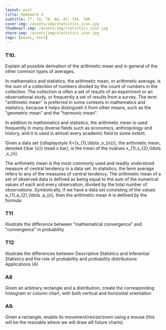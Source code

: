 ```yaml
---
layout: post
title: Homework 4
subtitle: T7, T8, T9, A6, A7, TA5, TA6
cover-img: /assets/img/statistics_icon.jpg
thumbnail-img: /assets/img/statistics_icon.jpg
share-img: /assets/img/statistics_icon.jpg
tags: [books, test]
---
```





### T10. 
Explain all possible derivation of the arithmetic mean and in general of the other common types of averages.

In mathematics and statistics, the arithmetic mean, or arithmetic average, is the sum of a collection of numbers divided by the count of numbers in the collection. The collection is often a set of results of an experiment or an observational study, or frequently a set of results from a survey. The term "arithmetic mean" is preferred in some contexts in mathematics and statistics, because it helps distinguish it from other means, such as the "geometric mean" and the "harmonic mean".

In addition to mathematics and statistics, the arithmetic mean is used frequently in many diverse fields such as economics, anthropology and history, and it is used in almost every academic field to some extent.

Given a data set {\displaystyle X=\{x_{1},\ldots ,x_{n}\}}, the arithmetic mean, denoted {\bar {x}} (read x bar), is the mean of the nvalues x_{1},x_{2},\ldots ,x_{n}.

The arithmetic mean is the most commonly used and readily understood measure of central tendency in a data set. In statistics, the term average refers to any of the measures of central tendency. The arithmetic mean of a set of observed data is defined as being equal to the sum of the numerical values of each and every observation, divided by the total number of observations. Symbolically, if we have a data set consisting of the values  a_{1},a_{2},\ldots ,a_{n},  then the arithmetic mean A is defined by the formula:




### T11
Illustrate the difference between "mathematical convergence" and "convergence" in probability



### T12
Illustrate the differences between Descriptive Statistics and Inferential Statistics and the role of probability and probability distributions
Applications (A)


### A8 
Given an arbitrary rectangle and a distribution, create the corresponding histogram or column chart, with both vertical and horizontal orientation
### A9. 
Given a rectangle, enable its movement/resize/zoom using a mouse (this will be the resizable where we will draw alll future charts)

